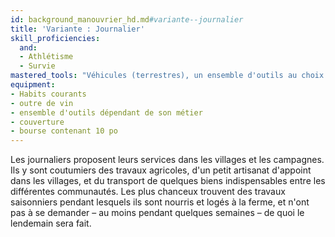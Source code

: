 ```yaml
---
id: background_manouvrier_hd.md#variante--journalier
title: 'Variante : Journalier'
skill_proficiencies:
  and:
  - Athlétisme
  - Survie
mastered_tools: "Véhicules (terrestres), un ensemble d'outils au choix parmi : outils de charpentier, outils de cordonnier, outils de tanneur, outils de maçon, matériel de peintre, outils de potier, outils de forgeron, outils de menuisier."
equipment:
- Habits courants
- outre de vin
- ensemble d'outils dépendant de son métier
- couverture
- bourse contenant 10 po
---
```


Les journaliers proposent leurs services dans les villages et les campagnes. Ils y sont coutumiers des travaux agricoles, d'un petit artisanat d'appoint dans les villages, et du transport de quelques biens indispensables entre les différentes communautés. Les plus chanceux trouvent des travaux saisonniers pendant lesquels ils sont nourris et logés à la ferme, et n'ont pas à se demander – au moins pendant quelques semaines – de quoi le lendemain sera fait.

